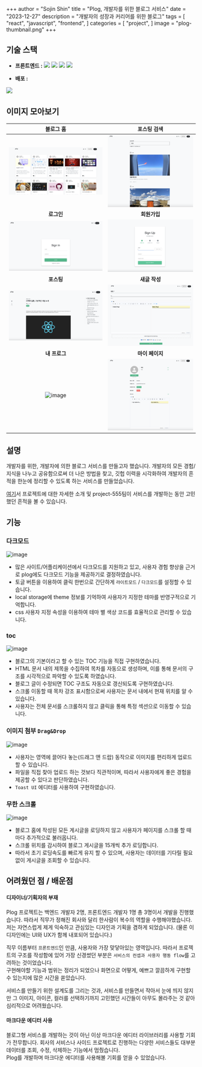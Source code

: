 +++
author = "Sojin Shin"
title = "Plog, 개발자를 위한 블로그 서비스"
date = "2023-12-27"
description = "개발자의 성장과 커리어를 위한 블로그"
tags = [
    "react",
    "javascript",
    "frontend",
]
categories = [
    "project",
]
image = "plog-thumbnail.png"
+++


## 기술 스택
- **프론트엔드 :**
  <img src="https://img.shields.io/badge/typescript-3178C6?style=for-the-badge&logo=typescript&logoColor=white" style="display:inline;">
  <img src="https://img.shields.io/badge/react-61DAFB?style=for-the-badge&logo=react&logoColor=white" style="display:inline;">
  <img src="https://img.shields.io/badge/mui-007FFF?style=for-the-badge&logo=mui&logoColor=white" style="display:inline;">
  <img src="https://img.shields.io/badge/axios-5A29E4?style=for-the-badge&logo=axios&logoColor=white" style="display:inline;">

- **배포 :**
<img src="https://img.shields.io/badge/awsamplify-FF9900?style=for-the-badge&logo=awsamplify&logoColor=white" style="display:inline;">


## 이미지 모아보기
|            블로그 홈             |           포스팅 검색            |
|:----------------------------:|:---------------------------:|
| ![image](plog-thumbnail.png) |  ![image](search_page.png)  |
|          <b>로그인</b>          |         <b>회원가입</b>         |
|     ![image](login.png)      |   ![image](join_page.png)   |
|          <b>포스팅</b>          |        <b>새글 작성</b>         |
|  ![image](posting_page.png)  | ![image](write_posting.png) |
|         <b>내 프로그</b>         |        <b>마이 페이지</b>        |
|    ![image](/myplog.png)     |    ![image](mypage.png)     |


## 설명
개발자를 위한, 개발자에 의한 블로그 서비스를 만들고자 했습니다. 개발자의 모든 경험/지식을 나누고 공유함으로써 더 나은 방법을 찾고, 
깃헙 이력을 시각화하여 개발자의 흔적을 한눈에 정리할 수 있도록 하는 서비스를 만들었습니다.  

[여기](https://project-555.github.io/)서 프로젝트에 대한 자세한 소개 및 project-555팀이 서비스를 개발하는 동안 고민했던 흔적을 볼 수 있습니다.


## 기능

### 다크모드
![image](https://plog-file-bucket.s3.ap-northeast-2.amazonaws.com/b3f9e4b2-4260-44b6-a114-bbe58a861678/darkmode.gif)


- 많은 사이트/어플리케이션에서 다크모드를 지원하고 있고, 사용자 경험 향상을 근거로 plog에도 다크모드 기능을 제공하기로 결정하였습니다.
- 토글 버튼을 이용하여 클릭 한번으로 간단하게 `라이트모드` / `다크모드`를 설정할 수 있습니다.
- local storage에 theme 정보를 기억하여 사용자가 지정한 테마를 반영구적으로 기억합니다.
- css 사용자 지정 속성을 이용하여 테마 별 색상 코드를 효율적으로 관리할 수 있습니다.

### toc
![image](https://plog-file-bucket.s3.ap-northeast-2.amazonaws.com/6754f366-dcac-4a74-b037-daaa8f7c1ca6/toc.gif)

- 블로그의 기본이라고 할 수 있는 TOC 기능을 직접 구현하였습니다.
- HTML 문서 내의 제목을 수집하여 목차를 자동으로 생성하며, 이를 통해 문서의 구조를 시각적으로 파악할 수 있도록 하였습니다.
- 블로그 글이 수정되면 TOC 구조도 자동으로 갱신되도록 구현하였습니다.
- 스크롤 이동할 때 목차 강조 표시함으로써 사용자는 문서 내에서 현재 위치를 알 수 있습니다.
- 사용자는 전체 문서를 스크롤하지 않고 클릭을 통해 특정 섹션으로 이동할 수 있습니다.


### 이미지 첨부 `Drag&Drop`
![image](https://plog-file-bucket.s3.ap-northeast-2.amazonaws.com/6754f366-dcac-4a74-b037-daaa8f7c1ca6/toc.gif)

- 사용자는 영역에 끌어다 놓는(드래그 앤 드랍) 동작으로 이미지를 편리하게 업로드할 수 있습니다.
- 파일을 직접 찾아 업로드 하는 것보다 직관적이며, 따라서 사용자에게 좋은 경험을 제공할 수 있다고 판단하였습니다.
- `Toast UI` 에디터를 사용하여 구현하였습니다.


### 무한 스크롤
![image](https://plog-file-bucket.s3.ap-northeast-2.amazonaws.com/6754f366-dcac-4a74-b037-daaa8f7c1ca6/toc.gif)

- 블로그 홈에 작성된 모든 게시글을 로딩하지 않고 사용자가 페이지를 스크롤 할 때마다 추가적으로 불러옵니다.
- 스크롤 위치를 감시하여 블로그 게시글을 15개씩 추가 로딩합니다.
- 따라서 초기 로딩속도를 빠르게 유지 할 수 있으며, 사용자는 데이터를 기다릴 필요 없이 게시글을 조회할 수 있습니다.


## 어려웠던 점 / 배운점

#### 디자이너/기획자의 부재
Plog 프로젝트는 백엔드 개발자 2명, 프론트엔드 개발자 1명 총 3명이서 개발을 진행했습니다. 따라서 직무가 정해진 회사와 달리 한사람이 복수의 역할을 수행해야했습니다.  
저는 자연스럽게 제게 익숙하고 관심있는 디자인과 기획을 겸하게 되었습니다. (물론 이 디자인에는 UI와 UX가 함께 내포되어 있습니다.)

직무 이름부터 `프론트엔드`인 만큼, 사용자와 가장 맞닿아있는 영역입니다.
따라서 프로젝트의 구조를 작성함에 있어 가장 신경썼던 부분은 `서비스의 컨셉과 사용자 행동 flow`를 고려하는 것이었습니다.  
구현해야할 기능과 범위는 정리가 되었으나 화면으로 어떻게, 예쁘고 깔끔하게 구현할 수 있는지에 많은 시간을 쏟았습니다.

서비스를 만들기 위한 설계도를 그리는 것과, 서비스를 만들면서 작아서 눈에 띄지 않지만 그 이미지, 아이콘, 컬러를 선택하기까지 고민했던 시간들이 아무도 몰라주는 것 같아 심리적으로 어려웠습니다. 


#### 마크다운 에디터 사용
블로그형 서비스를 개발하는 것이 아닌 이상 마크다운 에디터 라이브러리를 사용할 기회가 전무합니다. 회사의 서비스나 사이드 프로젝트로 진행하는 다양한 서비스들도 대부분 데이터를 조회, 수정, 삭제하는 기능에서 멈췄습니다.  
Plog를 개발하며 마크다운 에디터를 사용해볼 기회를 얻을 수 있었습니다. 

